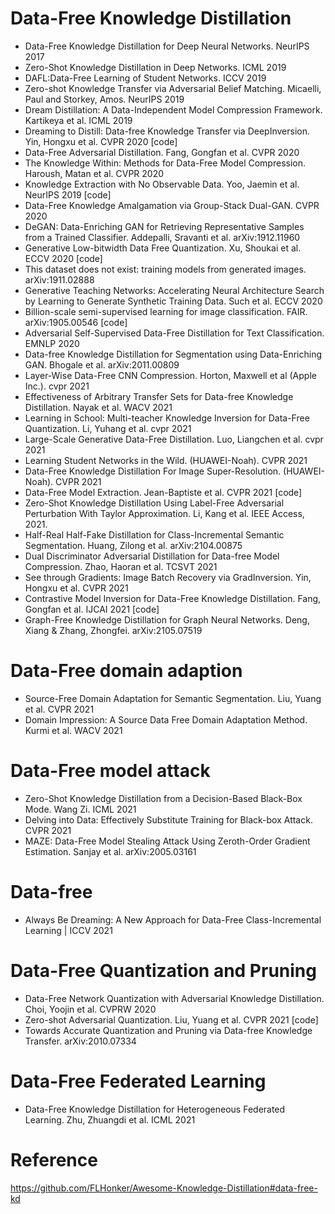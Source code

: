 


# Data-Free Knowledge Distillation
- Data-Free Knowledge Distillation for Deep Neural Networks. NeurIPS 2017
- Zero-Shot Knowledge Distillation in Deep Networks. ICML 2019
- DAFL:Data-Free Learning of Student Networks. ICCV 2019
- Zero-shot Knowledge Transfer via Adversarial Belief Matching. Micaelli, Paul and Storkey, Amos. NeurIPS 2019
- Dream Distillation: A Data-Independent Model Compression Framework. Kartikeya et al. ICML 2019
- Dreaming to Distill: Data-free Knowledge Transfer via DeepInversion. Yin, Hongxu et al. CVPR 2020 [code]
- Data-Free Adversarial Distillation. Fang, Gongfan et al. CVPR 2020
- The Knowledge Within: Methods for Data-Free Model Compression. Haroush, Matan et al. CVPR 2020
- Knowledge Extraction with No Observable Data. Yoo, Jaemin et al. NeurIPS 2019 [code]
- Data-Free Knowledge Amalgamation via Group-Stack Dual-GAN. CVPR 2020
- DeGAN: Data-Enriching GAN for Retrieving Representative Samples from a Trained Classifier. Addepalli, Sravanti et al. arXiv:1912.11960
- Generative Low-bitwidth Data Free Quantization. Xu, Shoukai et al. ECCV 2020 [code]
- This dataset does not exist: training models from generated images. arXiv:1911.02888
- Generative Teaching Networks: Accelerating Neural Architecture Search by Learning to Generate Synthetic Training Data. Such et al. ECCV 2020
- Billion-scale semi-supervised learning for image classification. FAIR. arXiv:1905.00546 [code]
- Adversarial Self-Supervised Data-Free Distillation for Text Classification. EMNLP 2020
- Data-free Knowledge Distillation for Segmentation using Data-Enriching GAN. Bhogale et al. arXiv:2011.00809
- Layer-Wise Data-Free CNN Compression. Horton, Maxwell et al (Apple Inc.). cvpr 2021
- Effectiveness of Arbitrary Transfer Sets for Data-free Knowledge Distillation. Nayak et al. WACV 2021
- Learning in School: Multi-teacher Knowledge Inversion for Data-Free Quantization. Li, Yuhang et al. cvpr 2021
- Large-Scale Generative Data-Free Distillation. Luo, Liangchen et al. cvpr 2021
- Learning Student Networks in the Wild. (HUAWEI-Noah). CVPR 2021
- Data-Free Knowledge Distillation For Image Super-Resolution. (HUAWEI-Noah). CVPR 2021
- Data-Free Model Extraction. Jean-Baptiste et al. CVPR 2021 [code]
- Zero-Shot Knowledge Distillation Using Label-Free Adversarial Perturbation With Taylor Approximation. Li, Kang et al. IEEE Access, 2021.
- Half-Real Half-Fake Distillation for Class-Incremental Semantic Segmentation. Huang, Zilong et al. arXiv:2104.00875
- Dual Discriminator Adversarial Distillation for Data-free Model Compression. Zhao, Haoran et al. TCSVT 2021
- See through Gradients: Image Batch Recovery via GradInversion. Yin, Hongxu et al. CVPR 2021
- Contrastive Model Inversion for Data-Free Knowledge Distillation. Fang, Gongfan et al. IJCAI 2021 [code]
- Graph-Free Knowledge Distillation for Graph Neural Networks. Deng, Xiang & Zhang, Zhongfei. arXiv:2105.07519


# Data-Free domain adaption
- Source-Free Domain Adaptation for Semantic Segmentation. Liu, Yuang et al. CVPR 2021
- Domain Impression: A Source Data Free Domain Adaptation Method. Kurmi et al. WACV 2021

# Data-Free model attack
- Zero-Shot Knowledge Distillation from a Decision-Based Black-Box Mode. Wang Zi. ICML 2021
- Delving into Data: Effectively Substitute Training for Black-box Attack. CVPR 2021
- MAZE: Data-Free Model Stealing Attack Using Zeroth-Order Gradient Estimation. Sanjay et al. arXiv:2005.03161


# Data-free 
- Always Be Dreaming: A New Approach for Data-Free Class-Incremental Learning | ICCV 2021


# Data-Free Quantization and Pruning
- Data-Free Network Quantization with Adversarial Knowledge Distillation. Choi, Yoojin et al. CVPRW 2020
- Zero-shot Adversarial Quantization. Liu, Yuang et al. CVPR 2021 [code]
- Towards Accurate Quantization and Pruning via Data-free Knowledge Transfer. arXiv:2010.07334



# Data-Free Federated Learning
- Data-Free Knowledge Distillation for Heterogeneous Federated Learning. Zhu, Zhuangdi et al. ICML 2021






# Reference
https://github.com/FLHonker/Awesome-Knowledge-Distillation#data-free-kd
